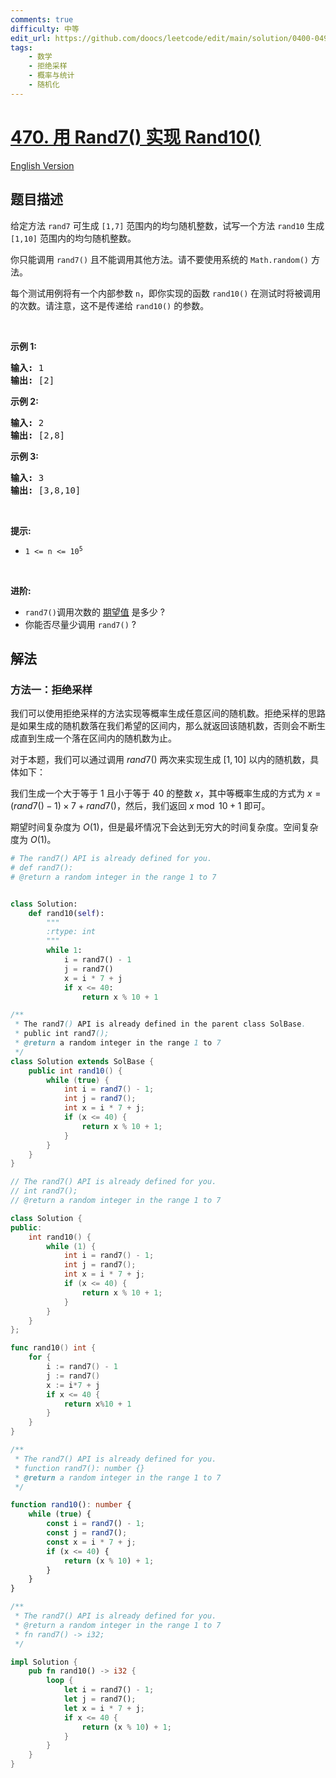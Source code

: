 ```yaml
---
comments: true
difficulty: 中等
edit_url: https://github.com/doocs/leetcode/edit/main/solution/0400-0499/0470.Implement%20Rand10%28%29%20Using%20Rand7%28%29/README.md
tags:
    - 数学
    - 拒绝采样
    - 概率与统计
    - 随机化
---
```


# [470. 用 Rand7() 实现 Rand10()](https://leetcode.cn/problems/implement-rand10-using-rand7)

[English Version](/solution/0400-0499/0470.Implement%20Rand10%28%29%20Using%20Rand7%28%29/README_EN.md)

## 题目描述

<!-- 这里写题目描述 -->

<p>给定方法&nbsp;<code>rand7</code>&nbsp;可生成 <code>[1,7]</code> 范围内的均匀随机整数，试写一个方法&nbsp;<code>rand10</code>&nbsp;生成 <code>[1,10]</code> 范围内的均匀随机整数。</p>

<p>你只能调用&nbsp;<code>rand7()</code>&nbsp;且不能调用其他方法。请不要使用系统的&nbsp;<code>Math.random()</code>&nbsp;方法。</p>

<ol>
</ol>

<p>每个测试用例将有一个内部参数 <code>n</code>，即你实现的函数 <code>rand10()</code> 在测试时将被调用的次数。请注意，这不是传递给 <code>rand10()</code> 的参数。</p>

<p>&nbsp;</p>

<p><strong>示例 1:</strong></p>

<pre>
<strong>输入: </strong>1
<strong>输出: </strong>[2]
</pre>

<p><strong>示例 2:</strong></p>

<pre>
<strong>输入: </strong>2
<strong>输出: </strong>[2,8]
</pre>

<p><strong>示例 3:</strong></p>

<pre>
<strong>输入: </strong>3
<strong>输出: </strong>[3,8,10]
</pre>

<p>&nbsp;</p>

<p><strong>提示:</strong></p>

<ul>
	<li><code>1 &lt;= n &lt;= 10<sup>5</sup></code></li>
</ul>

<p>&nbsp;</p>

<p><strong>进阶:</strong></p>

<ul>
	<li><code>rand7()</code>调用次数的&nbsp;<a href="https://en.wikipedia.org/wiki/Expected_value" target="_blank">期望值</a>&nbsp;是多少&nbsp;?</li>
	<li>你能否尽量少调用 <code>rand7()</code> ?</li>
</ul>

## 解法

### 方法一：拒绝采样

我们可以使用拒绝采样的方法实现等概率生成任意区间的随机数。拒绝采样的思路是如果生成的随机数落在我们希望的区间内，那么就返回该随机数，否则会不断生成直到生成一个落在区间内的随机数为止。

对于本题，我们可以通过调用 $rand7()$ 两次来实现生成 $[1,10]$ 以内的随机数，具体如下：

我们生成一个大于等于 $1$ 且小于等于 $40$ 的整数 $x$，其中等概率生成的方式为 $x = (rand7() - 1) \times 7 + rand7()$，然后，我们返回 $x \bmod 10 + 1$ 即可。

期望时间复杂度为 $O(1)$，但是最坏情况下会达到无穷大的时间复杂度。空间复杂度为 $O(1)$。

<!-- tabs:start -->

```python
# The rand7() API is already defined for you.
# def rand7():
# @return a random integer in the range 1 to 7


class Solution:
    def rand10(self):
        """
        :rtype: int
        """
        while 1:
            i = rand7() - 1
            j = rand7()
            x = i * 7 + j
            if x <= 40:
                return x % 10 + 1
```

```java
/**
 * The rand7() API is already defined in the parent class SolBase.
 * public int rand7();
 * @return a random integer in the range 1 to 7
 */
class Solution extends SolBase {
    public int rand10() {
        while (true) {
            int i = rand7() - 1;
            int j = rand7();
            int x = i * 7 + j;
            if (x <= 40) {
                return x % 10 + 1;
            }
        }
    }
}
```

```cpp
// The rand7() API is already defined for you.
// int rand7();
// @return a random integer in the range 1 to 7

class Solution {
public:
    int rand10() {
        while (1) {
            int i = rand7() - 1;
            int j = rand7();
            int x = i * 7 + j;
            if (x <= 40) {
                return x % 10 + 1;
            }
        }
    }
};
```

```go
func rand10() int {
	for {
		i := rand7() - 1
		j := rand7()
		x := i*7 + j
		if x <= 40 {
			return x%10 + 1
		}
	}
}
```

```ts
/**
 * The rand7() API is already defined for you.
 * function rand7(): number {}
 * @return a random integer in the range 1 to 7
 */

function rand10(): number {
    while (true) {
        const i = rand7() - 1;
        const j = rand7();
        const x = i * 7 + j;
        if (x <= 40) {
            return (x % 10) + 1;
        }
    }
}
```

```rust
/**
 * The rand7() API is already defined for you.
 * @return a random integer in the range 1 to 7
 * fn rand7() -> i32;
 */

impl Solution {
    pub fn rand10() -> i32 {
        loop {
            let i = rand7() - 1;
            let j = rand7();
            let x = i * 7 + j;
            if x <= 40 {
                return (x % 10) + 1;
            }
        }
    }
}
```

<!-- tabs:end -->

<!-- end -->
